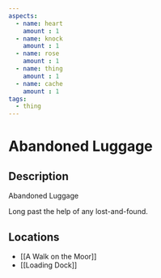 ```yaml
---
aspects: 
  - name: heart
    amount : 1
  - name: knock
    amount : 1
  - name: rose
    amount : 1
  - name: thing
    amount : 1
  - name: cache
    amount : 1
tags:
  - thing
---
```


# Abandoned Luggage

## Description
Abandoned Luggage

Long past the help of any lost-and-found.
## Locations
- [[A Walk on the Moor]]
- [[Loading Dock]]